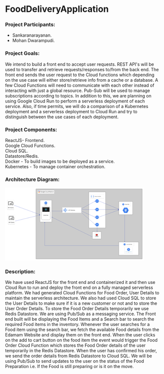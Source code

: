 # FoodDeliveryApplication
### Project Participants:
* Sankaranarayanan.
* Mohan Dwarampudi.

### Project Goals:
We intend to build a front end to accept user requests. REST API's will be used to transfer and retrieve requests/responses to/from the back end. The front end sends the user request to the Cloud functions which depending on the use case will either store/retrieve info from a cache or a database. A few Cloud Functions will need to communicate with each other instead of interacting with just a global resource. Pub-Sub will be used to manage subscriptions according to topics. In addition to this, we are planning on using Google Cloud Run to perform a serverless deployment of each service. Also, if time permits, we will do a comparison of a Kubernetes deployment and a serverless deployment to Cloud Run and try to distinguish between the use cases of each deployment.

### Project Components:
ReactJS- Frontend.
<br/>
Google Cloud Functions.
<br/>
Cloud SQL.
<br/>
Datastore/Redis.
<br/>
Docker - To build images to be deployed as a service.
<br/>
Kubernetes - To manage container orchestration.
<br/>
 

### Architecture Diagram:

<img src="Arc_diag.png"  style="width:450px;"> 

 
 
### Description:
We have used ReactJS for the front end and containerized it and then use Cloud Run to run and deploy the front end on a fully managed serverless platform. We had generated Cloud Functions for Food Order, User Details to maintain the serverless architecture. We also had used Cloud SQL to store the User Details to make sure if it is a new customer or not and to store the User Order Details. To store the Food Order Details temporarily we use Redis Datastore. We are using Pub/Sub as a messaging service.
The Front end built will be displaying the Food Items and a Search bar to search the required Food items in the inventory. Whenever the user searches for a Food item using the search bar, we fetch the available Food details from the Edamam Website and display them on the front end.
When the user clicks on the add to cart button on the food item the event would trigger the Food Order Cloud Function which stores the Food Order details of the user temporarily in the Redis Datastore. When the user has confirmed his order, we send the order details from Redis Datastore to Cloud SQL.
We will be using Pub/Sub to send updates to the user on the status of the Food Preparation i.e. If the Food is still preparing or is it on the move.
